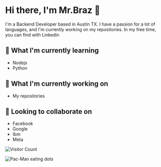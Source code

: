# Hi there, I'm Mr.Braz 👋

I'm a Backend Developer based in Austin TX. I have a passion for a lot of languages, and I'm currently working on my repositories. In my free time, you can find with Linkedin

## 🌱 What I'm currently learning
- Nodejs
- Python

## 💼 What I'm currently working on
- My repositories

## 🤝 Looking to collaborate on
- Facebook
- Google
- Ibm
- Meta

![Visitor Count](https://profile-counter.glitch.me/{sir-braz}/count.svg)

![Pac-Man eating dots](https://media.giphy.com/media/iP3q8J6jK1JKU/giphy.gif)

